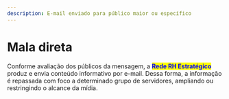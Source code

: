 ```yaml
---
description: E-mail enviado para público maior ou específico
---
```


# Mala direta

Conforme avaliação dos públicos da mensagem, a <mark style="color:blue;">**Rede RH Estratégico**</mark> produz e envia conteúdo informativo por e-mail. Dessa forma, a informação é repassada com foco a determinado grupo de servidores, ampliando ou restringindo o alcance da mídia.&#x20;
